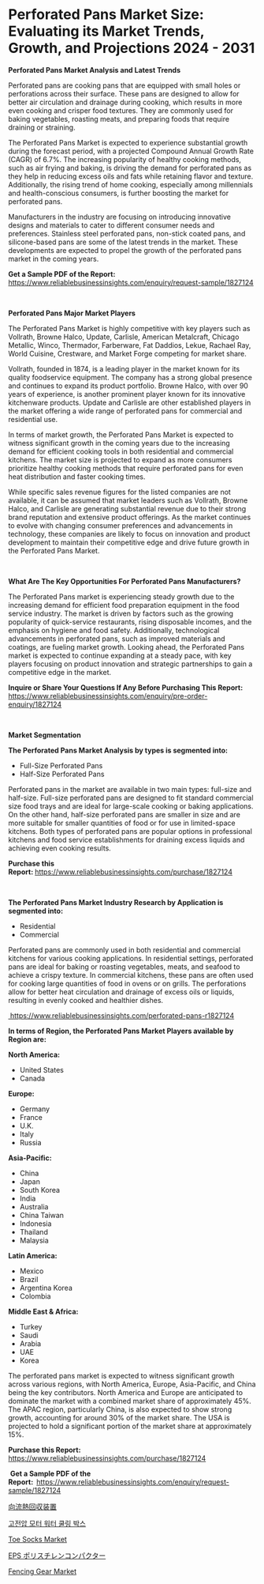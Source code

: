 <p><h1>Perforated Pans Market Size: Evaluating its Market Trends, Growth, and Projections 2024 - 2031</h1></p><p><strong>Perforated Pans Market Analysis and Latest Trends</strong></p>
<p><p>Perforated pans are cooking pans that are equipped with small holes or perforations across their surface. These pans are designed to allow for better air circulation and drainage during cooking, which results in more even cooking and crisper food textures. They are commonly used for baking vegetables, roasting meats, and preparing foods that require draining or straining.</p><p>The Perforated Pans Market is expected to experience substantial growth during the forecast period, with a projected Compound Annual Growth Rate (CAGR) of 6.7%. The increasing popularity of healthy cooking methods, such as air frying and baking, is driving the demand for perforated pans as they help in reducing excess oils and fats while retaining flavor and texture. Additionally, the rising trend of home cooking, especially among millennials and health-conscious consumers, is further boosting the market for perforated pans.</p><p>Manufacturers in the industry are focusing on introducing innovative designs and materials to cater to different consumer needs and preferences. Stainless steel perforated pans, non-stick coated pans, and silicone-based pans are some of the latest trends in the market. These developments are expected to propel the growth of the perforated pans market in the coming years.</p></p>
<p><strong>Get a Sample PDF of the Report:&nbsp;</strong> <a href="https://www.reliablebusinessinsights.com/enquiry/request-sample/1827124">https://www.reliablebusinessinsights.com/enquiry/request-sample/1827124</a></p>
<p>&nbsp;</p>
<p><strong>Perforated Pans Major Market Players</strong></p>
<p><p>The Perforated Pans Market is highly competitive with key players such as Vollrath, Browne Halco, Update, Carlisle, American Metalcraft, Chicago Metallic, Winco, Thermador, Farberware, Fat Daddios, Lekue, Rachael Ray, World Cuisine, Crestware, and Market Forge competing for market share.</p><p>Vollrath, founded in 1874, is a leading player in the market known for its quality foodservice equipment. The company has a strong global presence and continues to expand its product portfolio. Browne Halco, with over 90 years of experience, is another prominent player known for its innovative kitchenware products. Update and Carlisle are other established players in the market offering a wide range of perforated pans for commercial and residential use.</p><p>In terms of market growth, the Perforated Pans Market is expected to witness significant growth in the coming years due to the increasing demand for efficient cooking tools in both residential and commercial kitchens. The market size is projected to expand as more consumers prioritize healthy cooking methods that require perforated pans for even heat distribution and faster cooking times.</p><p>While specific sales revenue figures for the listed companies are not available, it can be assumed that market leaders such as Vollrath, Browne Halco, and Carlisle are generating substantial revenue due to their strong brand reputation and extensive product offerings. As the market continues to evolve with changing consumer preferences and advancements in technology, these companies are likely to focus on innovation and product development to maintain their competitive edge and drive future growth in the Perforated Pans Market.</p></p>
<p>&nbsp;</p>
<p><strong>What Are The Key Opportunities For Perforated Pans Manufacturers?</strong></p>
<p><p>The Perforated Pans market is experiencing steady growth due to the increasing demand for efficient food preparation equipment in the food service industry. The market is driven by factors such as the growing popularity of quick-service restaurants, rising disposable incomes, and the emphasis on hygiene and food safety. Additionally, technological advancements in perforated pans, such as improved materials and coatings, are fueling market growth. Looking ahead, the Perforated Pans market is expected to continue expanding at a steady pace, with key players focusing on product innovation and strategic partnerships to gain a competitive edge in the market.</p></p>
<p><strong>Inquire or Share Your Questions If Any Before Purchasing This Report:</strong> <a href="https://www.reliablebusinessinsights.com/enquiry/pre-order-enquiry/1827124">https://www.reliablebusinessinsights.com/enquiry/pre-order-enquiry/1827124</a></p>
<p>&nbsp;</p>
<p><strong>Market Segmentation</strong></p>
<p><strong>The Perforated Pans Market Analysis by types is segmented into:</strong></p>
<p><ul><li>Full-Size Perforated Pans</li><li>Half-Size Perforated Pans</li></ul></p>
<p><p>Perforated pans in the market are available in two main types: full-size and half-size. Full-size perforated pans are designed to fit standard commercial size food trays and are ideal for large-scale cooking or baking applications. On the other hand, half-size perforated pans are smaller in size and are more suitable for smaller quantities of food or for use in limited-space kitchens. Both types of perforated pans are popular options in professional kitchens and food service establishments for draining excess liquids and achieving even cooking results.</p></p>
<p><strong>Purchase this Report:&nbsp;</strong><a href="https://www.reliablebusinessinsights.com/purchase/1827124">https://www.reliablebusinessinsights.com/purchase/1827124</a></p>
<p>&nbsp;</p>
<p><strong>The Perforated Pans Market Industry Research by Application is segmented into:</strong></p>
<p><ul><li>Residential</li><li>Commercial</li></ul></p>
<p><p>Perforated pans are commonly used in both residential and commercial kitchens for various cooking applications. In residential settings, perforated pans are ideal for baking or roasting vegetables, meats, and seafood to achieve a crispy texture. In commercial kitchens, these pans are often used for cooking large quantities of food in ovens or on grills. The perforations allow for better heat circulation and drainage of excess oils or liquids, resulting in evenly cooked and healthier dishes.</p></p>
<p><a href="https://www.reliablebusinessinsights.com/perforated-pans-r1827124">&nbsp;https://www.reliablebusinessinsights.com/perforated-pans-r1827124</a></p>
<p><strong>In terms of Region, the Perforated Pans Market Players available by Region are:</strong></p>
<p>
    <p> <strong> North America: </strong>
        <ul>
            <li>United States</li>
            <li>Canada</li>
        </ul>
        </p> 
    <p> <strong> Europe: </strong>
        <ul>
            <li>Germany</li>
            <li>France</li>
            <li>U.K.</li>
            <li>Italy</li>
            <li>Russia</li>
        </ul>
        </p> 
    <p> <strong> Asia-Pacific: </strong>
        <ul>
            <li>China</li>
            <li>Japan</li>
            <li>South Korea</li>
            <li>India</li>
            <li>Australia</li>
            <li>China Taiwan</li>
            <li>Indonesia</li>
            <li>Thailand</li>
            <li>Malaysia</li>
        </ul>
        </p> 
    <p> <strong> Latin America: </strong>
        <ul>
            <li>Mexico</li>
            <li>Brazil</li>
            <li>Argentina Korea</li>
            <li>Colombia</li>
        </ul>
        </p> 
    <p> <strong> Middle East & Africa: </strong>
        <ul>
            <li>Turkey</li>
            <li>Saudi</li>
            <li>Arabia</li>
            <li>UAE</li>
            <li>Korea</li>
        </ul>
    </p>
    </p>
<p><p>The perforated pans market is expected to witness significant growth across various regions, with North America, Europe, Asia-Pacific, and China being the key contributors. North America and Europe are anticipated to dominate the market with a combined market share of approximately 45%. The APAC region, particularly China, is also expected to show strong growth, accounting for around 30% of the market share. The USA is projected to hold a significant portion of the market share at approximately 15%.</p></p>
<p><strong>Purchase this Report: </strong><a href="https://www.reliablebusinessinsights.com/purchase/1827124">https://www.reliablebusinessinsights.com/purchase/1827124</a></p>
<p>&nbsp;<strong>Get a Sample PDF of the Report:&nbsp;&nbsp;</strong><a href="https://www.reliablebusinessinsights.com/enquiry/request-sample/1827124">https://www.reliablebusinessinsights.com/enquiry/request-sample/1827124</a></p>
<p><strong></strong></p>
<p><p><a href="https://github.com/laurenreichert/Market-Research-Report-List-2/blob/main/1481215144108.md">向流熱回収装置</a></p><p><a href="https://github.com/vsckjg50460/Market-Research-Report-List-2/blob/main/1689267151846.md">고전압 모터 워터 쿨링 박스</a></p><p><a href="https://github.com/susanjprice2023/Market-Research-Report-List-1/blob/main/toe-socks-market.md">Toe Socks Market</a></p><p><a href="https://github.com/RodHoppe07/Market-Research-Report-List-2/blob/main/8518874144109.md">EPS ポリスチレンコンパクター</a></p><p><a href="https://github.com/dmmanir420/Market-Research-Report-List-1/blob/main/fencing-gear-market.md">Fencing Gear Market</a></p></p>